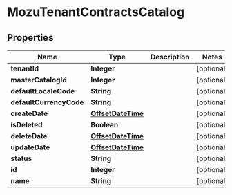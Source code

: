 
# MozuTenantContractsCatalog

## Properties
Name | Type | Description | Notes
------------ | ------------- | ------------- | -------------
**tenantId** | **Integer** |  |  [optional]
**masterCatalogId** | **Integer** |  |  [optional]
**defaultLocaleCode** | **String** |  |  [optional]
**defaultCurrencyCode** | **String** |  |  [optional]
**createDate** | [**OffsetDateTime**](OffsetDateTime.md) |  |  [optional]
**isDeleted** | **Boolean** |  |  [optional]
**deleteDate** | [**OffsetDateTime**](OffsetDateTime.md) |  |  [optional]
**updateDate** | [**OffsetDateTime**](OffsetDateTime.md) |  |  [optional]
**status** | **String** |  |  [optional]
**id** | **Integer** |  |  [optional]
**name** | **String** |  |  [optional]



